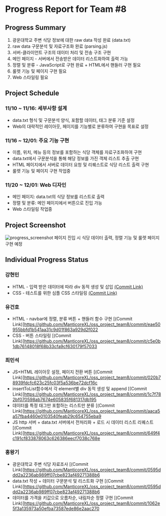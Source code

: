 # Progress Report for Team #8
## Progress Summary
1. 광운대학교 주변 식당 정보에 대한 raw data 작성 완료 (data.txt)
2. raw data 구문분석 및 자료구조화 완료 (parsing.js)
3. 서버-클라이언트 구조의 데이터 처리 및 전송 구조 구현
4. 메인 페이지 - 서버에서 전송받은 데이터 리스트화하여 출력 가능
5. 정렬 및 분류 - JavaScript로 구현 완료 + HTML에서 핸들러 구현 필요
6. 룰렛 기능 및 페이지 구현 필요
7. Web 스타일링 필요

## Project Schedule
### 11/10 ~ 11/16: 세부사항 설계
- data.txt 형식 및 구문분석 양식, 포함할 데이터, 태그 분류 기준 설정
- Web의 대략적인 레이아웃, 페이지를 기능별로 분류하여 구현을 목표로 설정
### 11/16 ~ 12/01: 주요 기능 구현
- 이름, 위치, 메뉴 등의 정보를 포함하는 식당 객체를 자료구조화하여 구현
- data.txt에서 구문분석을 통해 해당 정보를 가진 객체 리스트 추출 구현
- HTML 페이지에서 서버로 데이터 요청 및 리퀘스트로 식당 리스트 출력 구현
- 룰렛 기능 및 페이지 구현 작업중
### 11/20 ~ 12/01: Web 디자인
- 메인 페이지: data.txt의 식당 정보를 리스트로 출력
- 정렬 및 분류: 메인 페이지에서 버튼으로 진입 가능
- Web 스타일링 작업중

## Project Screenshot
![progress_screenshot](https://github.com/ManticoreXL/oss_project_team8/assets/130516868/c1183ab2-1ce2-46c1-9033-9588930dd290)
페이지 진입 시 식당 데이터 출력, 정렬 기능 및 룰렛 페이지 구현 예정

## Individual Progress Status
### 강현민
- HTML - 입력 받은 데이터에 따라 div 동적 생성 및 삽입 [(Commit Link)](https://github.com/ManticoreXL/oss_project_team8/commit/8eef19066bb16ffc267c854d417cc619bb53b503)
- CSS - 테스트를 위한 심플 CSS 스타일링 [(Commit Link)](https://github.com/ManticoreXL/oss_project_team8/commit/07ed9d87e5a9936c73b98615cee01d9c0b29430c)

### 유건호
- HTML - navbar에 정렬, 분류 버튼 + 핸들러 함수 구현 [(Commit Link)]https://github.com/ManticoreXL/oss_project_team8/commit/eae50955bbfd1b541aa31c9d01f863a929d2f022
- CSS - 버튼 스타일링 [(Commit Link)]https://github.com/ManticoreXL/oss_project_team8/commit/c5e0b1db76148018f68b33cfa9cf630179f57033

### 최민석
- JS+HTML 레이아웃 설정, 페이지 전환 버튼 [(Commit Link)]https://github.com/ManticoreXL/oss_project_team8/commit/020b78939fdcfc623c25fc03f5a536be72dcf16c
- insertToList함수에서 각 element별 div 동적 생성 및 append [(Commit Link)]https://github.com/ManticoreXL/oss_project_team8/commit/1c7f782bf070598ab7674e605835f681317db195
- 데이터를 특정 태그만 포함하는 리스트만 분류 [(Commit Link)]https://github.com/ManticoreXL/oss_project_team8/commit/aaca5a57fba4460e0103540feab29c654755eba9
- JS http 서버 + data.txt 서버에서 전처리화 + 로드 시 데이터 리스트 리퀘스트 [(Commit Link)]https://github.com/ManticoreXL/oss_project_team8/commit/649f4c191cf833878063c626386eecf7038c768e

### 홍왕기
- 광운대학교 주변 식당 자료조사 [(Commit Link)]https://github.com/ManticoreXL/oss_project_team8/commit/0595ddd2a2236ab989ff07cbe823af49271388b6
- data.txt 작성 + 데이터 구문분석 및 리스트화 구현 [(Commit Link)]https://github.com/ManticoreXL/oss_project_team8/commit/0595ddd2a2236ab989ff07cbe823af49271388b6
- 데이터를 가격을 키값으로 오름차순, 내림차순 정렬 구현 [(Commit Link)]https://github.com/ManticoreXL/oss_project_team8/commit/1062e5f3a135973a50efba73587ede86e2aac270
